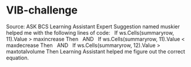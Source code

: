 # VIB-challenge

Source:
ASK BCS Learning Assistant Expert Suggestion named muskier
helped me with the following lines of code:
  If ws.Cells(summaryrow, 11).Value > maxincrease Then
  AND
  If ws.Cells(summaryrow, 11).Value < maxdecrease Then
  AND
  If ws.Cells(summaryrow, 12).Value > maxtotalvolume Then
Learning Assistant helped me figure out the correct equation.
